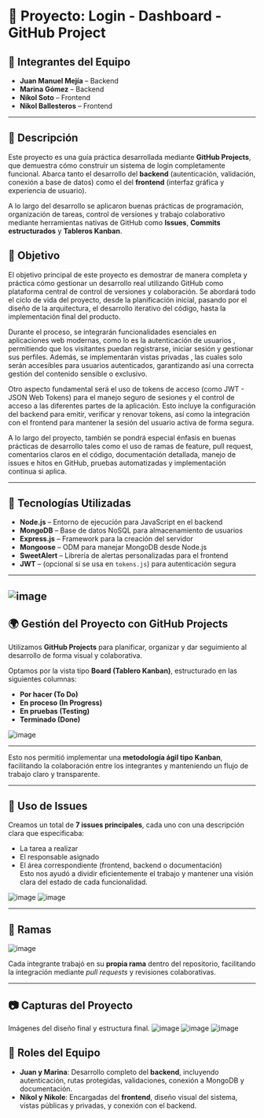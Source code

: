 # 📌 Proyecto: Login - Dashboard - GitHub Project

## 👥 Integrantes del Equipo

- **Juan Manuel Mejía** – Backend  
- **Marina Gómez** – Backend  
- **Nikol Soto** – Frontend  
- **Nikol Ballesteros** – Frontend

---

## 📝 Descripción

Este proyecto es una guía práctica desarrollada mediante **GitHub Projects**, que demuestra cómo construir un sistema de login completamente funcional. Abarca tanto el desarrollo del **backend** (autenticación, validación, conexión a base de datos) como el del **frontend** (interfaz gráfica y experiencia de usuario).

A lo largo del desarrollo se aplicaron buenas prácticas de programación, organización de tareas, control de versiones y trabajo colaborativo mediante herramientas nativas de GitHub como **Issues**, **Commits estructurados** y **Tableros Kanban**.


## 🚀 Objetivo

El objetivo principal de este proyecto es demostrar de manera completa y práctica cómo gestionar un desarrollo real utilizando GitHub como plataforma central de control de versiones y colaboración. Se abordará todo el ciclo de vida del proyecto, desde la planificación inicial, pasando por el diseño de la arquitectura, el desarrollo iterativo del código, hasta la implementación final del producto.

Durante el proceso, se integrarán funcionalidades esenciales en aplicaciones web modernas, como lo es la autenticación de usuarios , permitiendo que los visitantes puedan registrarse, iniciar sesión y gestionar sus perfiles. Además, se implementarán vistas privadas , las cuales solo serán accesibles para usuarios autenticados, garantizando así una correcta gestión del contenido sensible o exclusivo.

Otro aspecto fundamental será el uso de tokens de acceso (como JWT - JSON Web Tokens) para el manejo seguro de sesiones y el control de acceso a las diferentes partes de la aplicación. Esto incluye la configuración del backend para emitir, verificar y renovar tokens, así como la integración con el frontend para mantener la sesión del usuario activa de forma segura.

A lo largo del proyecto, también se pondrá especial énfasis en buenas prácticas de desarrollo tales como el uso de ramas de feature, pull request, comentarios claros en el código, documentación detallada, manejo de issues e hitos en GitHub, pruebas automatizadas y implementación continua si aplica.

---

## 🚀 Tecnologías Utilizadas

- **Node.js** – Entorno de ejecución para JavaScript en el backend  
- **MongoDB** – Base de datos NoSQL para almacenamiento de usuarios  
- **Express.js** – Framework para la creación del servidor  
- **Mongoose** – ODM para manejar MongoDB desde Node.js  
- **SweetAlert** – Librería de alertas personalizadas para el frontend  
- **JWT** – (opcional si se usa en `tokens.js`) para autenticación segura  

---
![image](https://github.com/user-attachments/assets/33fe8ff8-906c-4a10-9937-705148cffb79)
---

## 🌍 Gestión del Proyecto con GitHub Projects

Utilizamos **GitHub Projects** para planificar, organizar y dar seguimiento al desarrollo de forma visual y colaborativa.

Optamos por la vista tipo **Board (Tablero Kanban)**, estructurado en las siguientes columnas:

- **Por hacer (To Do)**  
- **En proceso (In Progress)**  
- **En pruebas (Testing)**  
- **Terminado (Done)**


![image](https://github.com/user-attachments/assets/56ebea05-5841-4e72-ba9c-80d044cda152)

---
Esto nos permitió implementar una **metodología ágil tipo Kanban**, facilitando la colaboración entre los integrantes y manteniendo un flujo de trabajo claro y transparente.


---

## 🧩 Uso de Issues

Creamos un total de **7 issues principales**, cada uno con una descripción clara que especificaba:

- La tarea a realizar  
- El responsable asignado  
- El área correspondiente (frontend, backend o documentación)  
Esto nos ayudó a dividir eficientemente el trabajo y mantener una visión clara del estado de cada funcionalidad.

![image](https://github.com/user-attachments/assets/2097e370-8097-4438-8849-8523fc958db4)
![image](https://github.com/user-attachments/assets/ca02f659-8669-4a6f-a8a0-7189fce7a686)

---



## 🧠 Ramas 

![image](https://github.com/user-attachments/assets/a653860d-df0e-4c8a-b478-ba354aff1caa)

Cada integrante trabajó en su **propia rama** dentro del repositorio, facilitando la integración mediante *pull requests* y revisiones colaborativas.


---
## 📷 Capturas del Proyecto 

Imágenes del diseño final y estructura final.
![image](https://github.com/user-attachments/assets/37661892-04c1-4eef-8072-7bde77528553)
![image](https://github.com/user-attachments/assets/e8821155-5cb2-4601-bde9-3b609ed4991f)
![image](https://github.com/user-attachments/assets/18f9f1d5-1b13-4f4f-8f75-fae5406073eb)



## 👥 Roles del Equipo

- **Juan y Marina**: Desarrollo completo del **backend**, incluyendo autenticación, rutas protegidas, validaciones, conexión a MongoDB y documentación.
- **Nikol y Nikole**: Encargadas del **frontend**, diseño visual del sistema, vistas públicas y privadas, y conexión con el backend.



